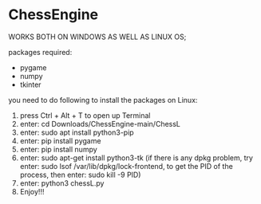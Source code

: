 # ChessEngine

WORKS BOTH ON WINDOWS AS WELL AS LINUX OS;

packages required:

  - pygame
  - numpy
  - tkinter

you need to do following to install the packages on Linux:

  1. press Ctrl + Alt + T to open up Terminal
  2. enter: cd Downloads/ChessEngine-main/ChessL
  3. enter: sudo apt install python3-pip
  4. enter: pip install pygame
  5. enter: pip install numpy
  6. enter: sudo apt-get install python3-tk 
      (if there is any dpkg problem, try enter: sudo lsof /var/lib/dpkg/lock-frontend, to get the PID of the process, then enter: sudo kill -9 PID)
  7. enter: python3 chessL.py
  8. Enjoy!!!
